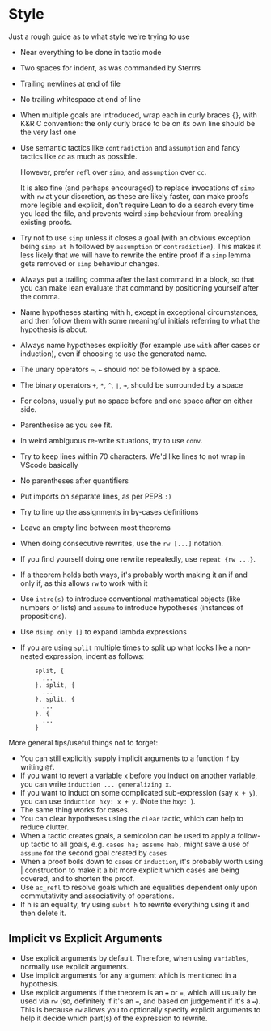 # Style

Just a rough guide as to what style we're trying to use

- Near everything to be done in tactic mode
- Two spaces for indent, as was commanded by Sterrrs
- Trailing newlines at end of file
- No trailing whitespace at end of line
- When multiple goals are introduced, wrap each in curly braces `{}`, with
  K&R C convention: the only curly brace to be on its own line should be the
  very last one
- Use semantic tactics like `contradiction` and `assumption` and fancy tactics
  like `cc` as much as possible.

  However, prefer `refl` over `simp`, and `assumption` over `cc`.

  It is also fine (and perhaps encouraged) to replace invocations of `simp` with
  `rw` at your discretion, as these are likely faster, can make proofs more legible and explicit, don't require Lean to do
  a search every time you load the file, and prevents weird `simp`
  behaviour from breaking existing proofs.
- Try not to use `simp` unless it closes a goal (with an obvious
  exception being `simp at h` followed by `assumption` or
  `contradiction`). This makes it less likely that we will have to
  rewrite the entire proof if a `simp` lemma gets removed or `simp`
  behaviour changes.
- Always put a trailing comma after the last command in a block, so that you can
  make lean evaluate that command by positioning yourself after the comma.
- Name hypotheses starting with h, except in exceptional circumstances, and then
  follow them with some meaningful initials referring to what the hypothesis is
  about.
- Always name hypotheses explicitly (for example use `with` after cases or induction),
  even if choosing to use the generated name.
- The unary operators `¬`, `←` should *not* be followed by a space.
- The binary operators `+`, `*`, `^`, `∣`, `→`, should be surrounded by a space
- For colons, usually put no space before and one space after
  on either side.
- Parenthesise as you see fit.
- In weird ambiguous re-write situations, try to use `conv`.
- Try to keep lines within 70 characters. We'd like lines to not wrap in
  VScode basically
- No parentheses after quantifiers
- Put imports on separate lines, as per PEP8 `:)`
- Try to line up the assignments in by-cases definitions
- Leave an empty line between most theorems
- When doing consecutive rewrites, use the `rw [...]` notation.
- If you find yourself doing one rewrite repeatedly, use
  `repeat {rw ...}`.
- If a theorem holds both ways, it's probably worth making it
  an if and only if, as this allows `rw` to work with it
- Use `intro(s)` to introduce conventional mathematical objects (like numbers
  or lists) and `assume` to introduce hypotheses (instances of propositions).
- Use `dsimp only []` to expand lambda expressions
- If you are using `split` multiple times to split up what looks like a
  non-nested expression, indent as follows:
  ```
      split, {
        ...
      }, split, {
        ...
      }, split, {
        ...
      }, {
        ...
      }
  ```

More general tips/useful things not to forget:

- You can still explicitly supply implicit arguments to a function `f` by
  writing `@f`.
- If you want to revert a variable `x` before you induct on another variable,
  you can write `induction ... generalizing x`.
- If you want to induct on some complicated sub-expression (say `x + y`), you
  can use `induction hxy: x + y`. (Note the `hxy: `).
- The same thing works for cases.
- You can clear hypotheses using the `clear` tactic, which can help to reduce
  clutter.
- When a tactic creates goals, a semicolon can be used to apply
  a follow-up tactic to all goals, e.g. `cases ha; assume hab,`
  might save a use of `assume` for the second goal created by `cases`
- When a proof boils down to `cases` or `induction`, it's probably
  worth using | construction to make it a bit more explicit which cases
  are being covered, and to shorten the proof.
- Use `ac_refl` to resolve goals which are equalities dependent only upon
  commutativity and associativity of operations.
- If h is an equality, try using `subst h` to rewrite everything using
  it and then delete it.

## Implicit vs Explicit Arguments

- Use explicit arguments by default. Therefore, when using `variables`, normally
use explicit arguments.
- Use implicit arguments for any argument which is mentioned in a hypothesis.
- Use explicit arguments if the theorem is an `↔` or `=`, which will usually be used
via `rw` (so, definitely if it's an `=`, and based on judgement if it's a `↔`).
This is because `rw` allows you to optionally specify explicit arguments to help it
decide which part(s) of the expression to rewrite.

